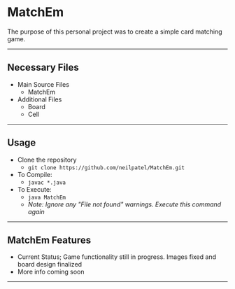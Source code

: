 # MatchEm
The purpose of this personal project was to create a simple card matching game.
___
## Necessary Files
+ Main Source Files
	+ MatchEm
+ Additional Files
	+ Board
	+ Cell
___
## Usage
+ Clone the repository
	+ `git clone https://github.com/neilpatel/MatchEm.git`
+ To Compile:
	+ `javac *.java`
+ To Execute:
	+ `java MatchEm`
	+ *Note: Ignore any "File not found" warnings. Execute this command again*
___
## MatchEm Features
+ Current Status; Game functionality still in progress. Images fixed and board design finalized
+ More info coming soon
___

